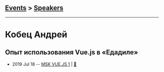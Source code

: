 ## [Events](../README.md) > [Speakers](../speakers.md)
---

# Кобец Андрей

## Опыт использования Vue.js в «Едадиле»
- 2019 Jul 18 -- [MSK VUE.JS 1](https://www.youtube.com/watch?v=C8GCxIF0ABY&t=3770s)  | [:notebook:](https://t.me/msk_vue_js/2281)  
